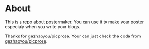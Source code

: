 # About

This is a repo about postermaker. You can use it to make your poster especialy when you write your blogs.

Thanks for gezhaoyou/picprose. Your can just check the code from [gezhaoyou/picprose](https://github.com/gezhaoyou/picprose).
